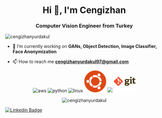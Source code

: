 <h1 align="center">Hi 👋, I'm Cengizhan</h1>
<h3 align="center">Computer Vision Engineer from Turkey</h3>
<p align="left"> <img src="https://komarev.com/ghpvc/?username=cengizhanyurdakul" alt="cengizhanyurdakul" /> </p>

- 🔭 I’m currently working on **GANs, Object Detection, Image Classifier, Face Anonymization**

- 📫 How to reach me **cengizhanyurdakul97@gmail.com**

</p><p align="center"><img src="https://konpa.github.io/devicon/devicon.git/icons/amazonwebservices/amazonwebservices-original-wordmark.svg" alt="aws" height="100"/> <img src="https://konpa.github.io/devicon/devicon.git/icons/python/python-original-wordmark.svg" alt="python"  height="100"/> <img src="https://konpa.github.io/devicon/devicon.git/icons/linux/linux-original.svg" alt="linux" height="70"/>
<img src="https://github.com/github/explore/blob/master/topics/ubuntu/ubuntu.png?raw=true" height="70" />
<img src="https://raw.githubusercontent.com/pytorch/pytorch/master/docs/source/_static/img/pytorch-logo-dark.png" height="50" /> <img src="https://github.com/github/explore/blob/master/topics/git/git.png?raw=true" height="70" /><p align="center">  <img src="https://github-readme-stats.vercel.app/api?username=cengizhanyurdakul&show_icons=true" alt="cengizhanyurdakul" /> 

[![Linkedin Badge](https://img.shields.io/badge/CengizhanYurdakul-follow%20on%20linkedin-blue?style=for-the-badge&logo=linkedin)](https://www.linkedin.com/in/cengizhan-yurdakul-a43a1518b/)
